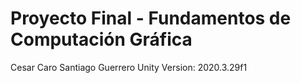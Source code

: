 # Proyecto Final - Fundamentos de Computación Gráfica
Cesar Caro
Santiago Guerrero
Unity Version: 2020.3.29f1
